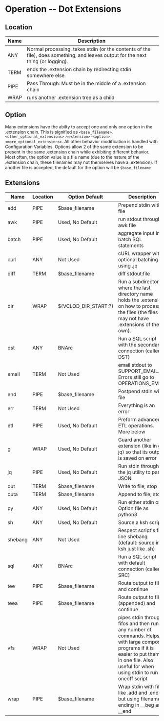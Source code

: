 # Operation -- Dot Extensions
## Location
Name | Description
-----|------------
ANY  | Normal processing. takes stdin (or the contents of the file), does something, and leaves output for the next thing (or logging).
TERM | ends the .extension chain by redirecting stdin somewhere else
PIPE | Pass Through: Must be in the middle of a .extension chain
WRAP | runs another .extension tree as a child

## Option
Many extensions have the abilty to accept one and only one option in the .extension chain. This is signified as `<base_filename>.<other_optional_extensions>.<extension>-<option>.<more_optional_extensions>`. All other behavior modification is handled with Configuration Variables. Options allow 2 of the same extension to be present in the same .extension chain while exhibiting different behavior. Most often, the option value is a file name (due to the nature of the .extension chain, these filenames may not themselves have a .extension). If another file is accepted, the default for the option will be `$base_filename`
## Extensions
Name | Location | Option Default | Description
-----|----------|----------------|------------
add|PIPE|$base_filename|Prepend stdin with file
awk|PIPE|Used, No Default|run stdout through awk file
batch|PIPE|Used, No Default|aggregate input into batch SQL statements
curl|ANY|Not Used|cURL wrapper with optional batching using .jq
diff|TERM|$base_filename|diff stdout:file
dir|WRAP|${VCLOD_DIR_START:?}|Run a subdirectory where the last directory name holds the .extension on how to process the files (the files may not have .extensions of their own).
dst|ANY|BNArc|Run a SQL script with the secondary connection (called DST)
email|TERM|Not Used|email stdout to SUPPORT_EMAIL. Errors still go to OPERATIONS_EMAIL
end|PIPE|$base_filename|Postpend stdin with file
err|TERM|Not Used|Everything is an error
etl|PIPE|Used, No Default|Preform advanced ETL operations. More below
g|WRAP|Used, No Default|Guard another extension (like in g-jq) so that its output is saved on error
jq|PIPE|Used, No Default|Run stdin through the jq utility to parse JSON
out|TERM|$base_filename|Write to file; stop
outa|TERM|$base_filename|Append to file; stop
py|ANY|Used, No Default|Run either stdin or Option file as python3
sh|ANY|Used, No Default|Source a ksh script
shebang|ANY|Not Used|Respect script's first line shebang (default: source in ksh just like .sh)
sql|ANY|BNArc|Run a SQL script with default connection (called SRC)
tee|PIPE|$base_filename|Route output to file and continue
teea|PIPE|$base_filename|Route output to file (appended) and continue
vfs|WRAP|Not Used|pipes stdin through fifos and then runs any number of commands. Helps with large composite programs if it is easier to put them all in one file. Also useful for when using stdin to run a oneoff script
wrap|PIPE|$base_filename|Wrap stdin with files like .add and .end, but using filenames ending in __beg and __end
